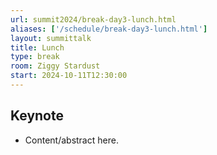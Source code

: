 ```yaml
---
url: summit2024/break-day3-lunch.html
aliases: ['/schedule/break-day3-lunch.html']
layout: summittalk
title: Lunch
type: break
room: Ziggy Stardust
start: 2024-10-11T12:30:00
---
```


## Keynote

<div class="font-google font-medium">

* Content/abstract here.

</div>
